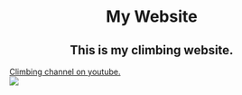 <html>
<head>
    <meta charset="utf-8">
    <meta http-equiv="X-UA-Compatible" content="IE=edge">
    <meta name="viewport" content="width=device-width, initial-scale=1">
	<link rel="stylesheet" type="text/css" href="site_style.css">
</head>
<body>
	<h1 align="center">My Website</h1>
	<div class="align">
		<h2 id = "footer" align="center">This is my climbing website.</h2>
		<a text-align:center href="https://www.youtube.com/channel/UCIRIbjrEHserQZ6O1Jd9wrg">Climbing channel on youtube.</a>
		</div>
		
	

<img src = "https://d36tnp772eyphs.cloudfront.net/blogs/1/2014/08/Smith-Rock-940x595.jpg">



</body>

</html>
